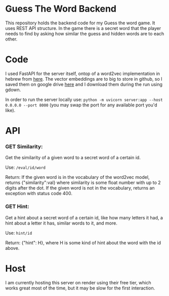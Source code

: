 # Guess The Word Backend
This repository holds the backend code for my Guess the word game. It uses REST API structure.
In the game there is a secret word that the player needs to find by asking how similar the guess and hidden words are to each other.

# Code
I used FastAPI for the server itself, ontop of a word2vec implementation in hebrew from [here](https://github.com/Ronshm/hebrew-word2vec).
The vector embeddings are to big to store in github, so I saved them on google drive [here](https://drive.google.com/uc?id=13ag2AoEf7s5GUyQMSBJ4HMsuZ8sS_3SL) and I download them during the run using gdown.

In order to run the server locally use: `python -m uvicorn server:app --host 0.0.0.0 --port 8000` (you may swap the port for any available port you'd like).

# API
### GET Similarity:
Get the similarity of a given word to a secret word of a certain id.

Use:  `/eval/id/word`

Return: If the given word is in the vocabulary of the word2vec model, returns {"similarity":val} where similarity is some float number with up to 2 digits after the dot. 
If the given word is not in the vocabulary, returns an exception with status code 400.

### GET Hint:
Get a hint about a secret word of a certain id, like how many letters it had, a hint about a letter it has, similar words to it, and more.

Use: `hint/id`

Return: {"hint": H}, where H is some kind of hint about the word with the id above.

# Host
I am currently hosting this server on render using their free tier, which works great most of the time, but it may be slow for the first interaction.

